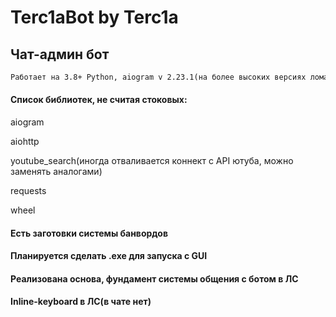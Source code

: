 # Terc1aBot by Terc1a
## Чат-админ бот
``` markdown
Работает на 3.8+ Python, aiogram v 2.23.1(на более высоких версиях ломается корневой скрипт из-за обновлений синтаксиса)
```
<h4>Список библиотек, не считая стоковых:</h4>

aiogram

aiohttp

youtube_search(иногда отваливается коннект с API ютуба, можно заменять аналогами)

requests

wheel

 #### Есть заготовки системы банвордов
 #### Планируется сделать .exe для запуска с GUI
 #### Реализована основа, фундамент системы общения с ботом в ЛС
 #### Inline-keyboard в ЛС(в чате нет)
